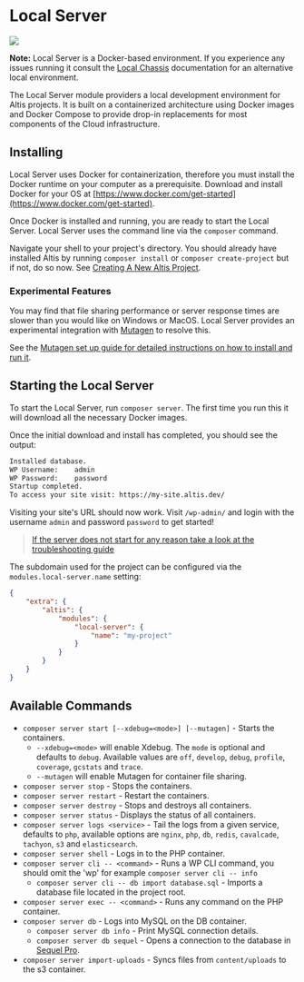 # Local Server

![](./assets/banner-local-server.png)

**Note:** Local Server is a Docker-based environment. If you experience any issues running it consult the [Local Chassis](docs://local-chassis) documentation for an alternative local environment.

The Local Server module providers a local development environment for Altis projects. It is built on a containerized architecture using Docker images and Docker Compose to provide drop-in replacements for most components of the Cloud infrastructure.

## Installing

Local Server uses Docker for containerization, therefore you must install the Docker runtime on your computer as a prerequisite. Download and install Docker for your OS at [https://www.docker.com/get-started](https://www.docker.com/get-started).

Once Docker is installed and running, you are ready to start the Local Server. Local Server uses the command line via the `composer` command.

Navigate your shell to your project's directory. You should already have installed Altis by running `composer install` or `composer create-project` but if not, do so now. See [Creating A New Altis Project](https://www.altis-dxp.com/resources/docs/getting-started/#creating-a-new-altis-project).

### Experimental Features

You may find that file sharing performance or server response times are slower than you would like on Windows or MacOS. Local Server provides an experimental integration with [Mutagen](https://mutagen.io/) to resolve this.

See the [Mutagen set up guide for detailed instructions on how to install and run it](./mutagen-file-sharing.md).

## Starting the Local Server

To start the Local Server, run `composer server`. The first time you run this it will download all the necessary Docker images.

Once the initial download and install has completed, you should see the output:

```sh
Installed database.
WP Username:	admin
WP Password:	password
Startup completed.
To access your site visit: https://my-site.altis.dev/
```

Visiting your site's URL should now work. Visit `/wp-admin/` and login with the username `admin` and password `password` to get started!

> [If the server does not start for any reason take a look at the troubleshooting guide](./troubleshooting.md)

The subdomain used for the project can be configured via the `modules.local-server.name` setting:

```json
{
	"extra": {
		"altis": {
			"modules": {
				"local-server": {
					"name": "my-project"
				}
			}
		}
	}
}
```

## Available Commands

* `composer server start [--xdebug=<mode>] [--mutagen]` - Starts the containers.
  * `--xdebug=<mode>` will enable Xdebug. The `mode` is optional and defaults to `debug`. Available values are `off`, `develop`, `debug`, `profile`, `coverage`, `gcstats` and `trace`.
  * `--mutagen` will enable Mutagen for container file sharing.
* `composer server stop` - Stops the containers.
* `composer server restart` - Restart the containers.
* `composer server destroy` - Stops and destroys all containers.
* `composer server status` - Displays the status of all containers.
* `composer server logs <service>` - Tail the logs from a given service, defaults to `php`, available options are `nginx`, `php`, `db`, `redis`, `cavalcade`, `tachyon`, `s3` and `elasticsearch`.
* `composer server shell` - Logs in to the PHP container.
* `composer server cli -- <command>` - Runs a WP CLI command, you should omit the 'wp' for example `composer server cli -- info`
  * `composer server cli -- db import database.sql` - Imports a database file located in the project root.
* `composer server exec -- <command>` - Runs any command on the PHP container.
* `composer server db` - Logs into MySQL on the DB container.
  * `composer server db info` - Print MySQL connection details.
  * `composer server db sequel` - Opens a connection to the database in [Sequel Pro](https://sequelpro.com).
* `composer server import-uploads` - Syncs files from `content/uploads` to the s3 container.
